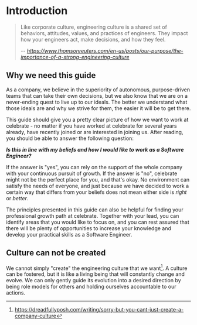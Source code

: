 # Introduction

> Like corporate culture, engineering culture is a shared set of behaviors, attitudes, values, and practices of engineers. They impact how your engineers act, make decisions, and how they feel.
>
> -- <cite>https://www.thomsonreuters.com/en-us/posts/our-purpose/the-importance-of-a-strong-engineering-culture</cite>

## Why we need this guide

As a company, we believe in the superiority of autonomous, purpose-driven teams that can take their own decisions, but we also know that we are on a never-ending quest to live up to our ideals. The better we understand what those ideals are and why we strive for them, the easier it will be to get there. 

This guide should give you a pretty clear picture of how we want to work at celebrate - no matter if you have worked at celebrate for several years already, have recently joined or are interested in joining us. After reading, you should be able to answer the following question: 

**_Is this in line with my beliefs and how I would like to work as a Software Engineer?_**

If the answer is "yes", you can rely on the support of the whole company with your continuous pursuit of growth. If the answer is "no", celebrate might not be the perfect place for you, and that's okay. No environment can satisfy the needs of everyone, and just because we have decided to work a certain way that differs from your beliefs does not mean either side is _right_ or _better_. 

The principles presented in this guide can also be helpful for finding your professional growth path at celebrate. Together with your lead, you can identify areas that you would like to focus on, and you can rest assured that there will be plenty of opportunities to increase your knowledge and develop your practical skills as a Software Engineer.

## Culture can not be created

We cannot simply "create" the engineering culture that we want[^1]. A culture can be fostered, but it is like a living being that will constantly change and evolve. We can only gently guide its evolution into a desired direction by being role models for others and holding ourselves accountable to our actions.

[^1]: https://dreadfullyposh.com/writing/sorry-but-you-cant-just-create-a-company-culture

